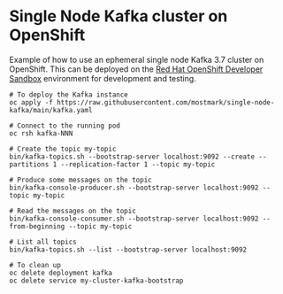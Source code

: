 # Single Node Kafka cluster on OpenShift

Example of how to use an ephemeral single node Kafka 3.7 cluster on OpenShift. This can be deployed on the [Red Hat OpenShift Developer Sandbox](https://developers.redhat.com/developer-sandbox) environment for development and testing.

    # To deploy the Kafka instance
    oc apply -f https://raw.githubusercontent.com/mostmark/single-node-kafka/main/kafka.yaml

    # Connect to the running pod
    oc rsh kafka-NNN

    # Create the topic my-topic
    bin/kafka-topics.sh --bootstrap-server localhost:9092 --create --partitions 1 --replication-factor 1 --topic my-topic

    # Produce some messages on the topic
    bin/kafka-console-producer.sh --bootstrap-server localhost:9092 --topic my-topic
    
    # Read the messages on the topic
    bin/kafka-console-consumer.sh --bootstrap-server localhost:9092 --from-beginning --topic my-topic

    # List all topics
    bin/kafka-topics.sh --list --bootstrap-server localhost:9092

    # To clean up
    oc delete deployment kafka
    oc delete service my-cluster-kafka-bootstrap
